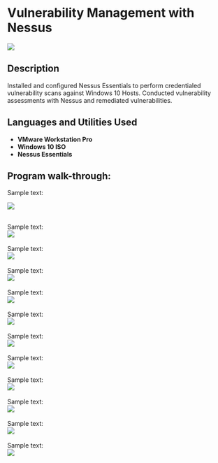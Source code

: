 <h1>Vulnerability Management with Nessus</h1>

![](https://github.com/rbrianshutt/nessus/blob/main/images/NessusEssentials.jpg)

<h2>Description</h2>
Installed and configured Nessus Essentials to perform credentialed vulnerability scans against Windows 10 Hosts.  Conducted vulnerability assessments with Nessus and remediated vulnerabilities.
<br />


<h2>Languages and Utilities Used</h2>

- <b>VMware Workstation Pro</b>
- <b>Windows 10 ISO</b>
- <b>Nessus Essentials</b> 
 
<h2>Program walk-through:</h2>


Sample text:  <br/>
 
![](https://github.com/rbrianshutt/nessus/blob/main/images/basic_network_scan.PNG)
<br />
<br />

Sample text:  <br/>
![](https://github.com/rbrianshutt/nessus/blob/main/images/new_scan_basic_network_scan.PNG)
<br />
<br />
Sample text:  <br/>
![](https://github.com/rbrianshutt/nessus/blob/main/images/launch_scan_2.PNG)
<br />
<br />
Sample text:  <br/>
![](https://github.com/rbrianshutt/nessus/blob/main/images/nessus_first_scan.PNG)
<br />
<br />
Sample text:  <br/>
![](https://github.com/rbrianshutt/nessus/blob/main/images/nessuss_configure_credentials.PNG)
<br />
<br />
Sample text:  <br/>
![](https://github.com/rbrianshutt/nessus/blob/main/images/vm_enable_remote_registry.PNG)
<br />
<br />
Sample text:  <br/>
![](https://github.com/rbrianshutt/nessus/blob/main/images/nessus_with_credentials_scan.PNG)
<br />
<br />
Sample text:  <br/>
![](https://github.com/rbrianshutt/nessus/blob/main/images/nessus_credentials%26oldfirefox.PNG)
<br />
<br />
Sample text:  <br/>
![](https://github.com/rbrianshutt/nessus/blob/main/images/nessus_credentials_vulnerabilities.PNG)
<br />
<br />
Sample text:  <br/>
![](https://github.com/rbrianshutt/nessus/blob/main/images/nessus_remediations.PNG)
<br />
<br />
Sample text:  <br/>
![](https://github.com/rbrianshutt/nessus/blob/main/images/vm_windows_update.PNG)
<br />
<br />
Sample text:  <br/>
![](https://github.com/rbrianshutt/nessus/blob/main/images/nessus.scan_after_updates.PNG)


<!--
 ```diff
- text in red
+ text in green
! text in orange
# text in gray
@@ text in purple (and bold)@@
```
--!>
